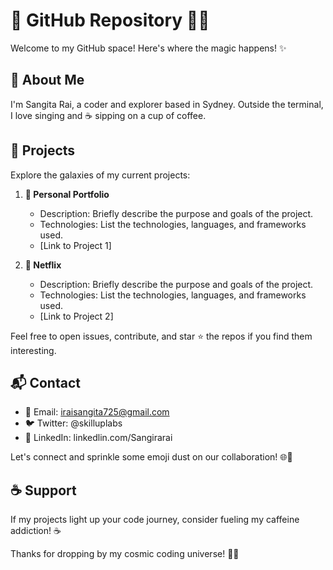 # 👋 GitHub Repository 👨‍💻

Welcome to my GitHub space! Here's where the magic happens! ✨

## 🚀 About Me

I'm Sangita Rai, a coder and explorer based in Sydney. Outside the terminal, I love singing and ☕ sipping on a cup of coffee.

## 🌟 Projects

Explore the galaxies of my current projects:

1. **🚀 Personal Portfolio**
   - Description: Briefly describe the purpose and goals of the project.
   - Technologies: List the technologies, languages, and frameworks used.
   - [Link to Project 1]

2. **🌈 Netflix**
   - Description: Briefly describe the purpose and goals of the project.
   - Technologies: List the technologies, languages, and frameworks used.
   - [Link to Project 2]

Feel free to open issues, contribute, and star ⭐ the repos if you find them interesting.

## 📬 Contact

- 📧 Email: iraisangita725@gmail.com
- 🐦 Twitter: @skilluplabs
- 🔗 LinkedIn: linkedlin.com/Sangirarai

Let's connect and sprinkle some emoji dust on our collaboration! 🌐💬

## ☕ Support

If my projects light up your code journey, consider fueling my caffeine addiction! ☕️

Thanks for dropping by my cosmic coding universe! 🚀✨
